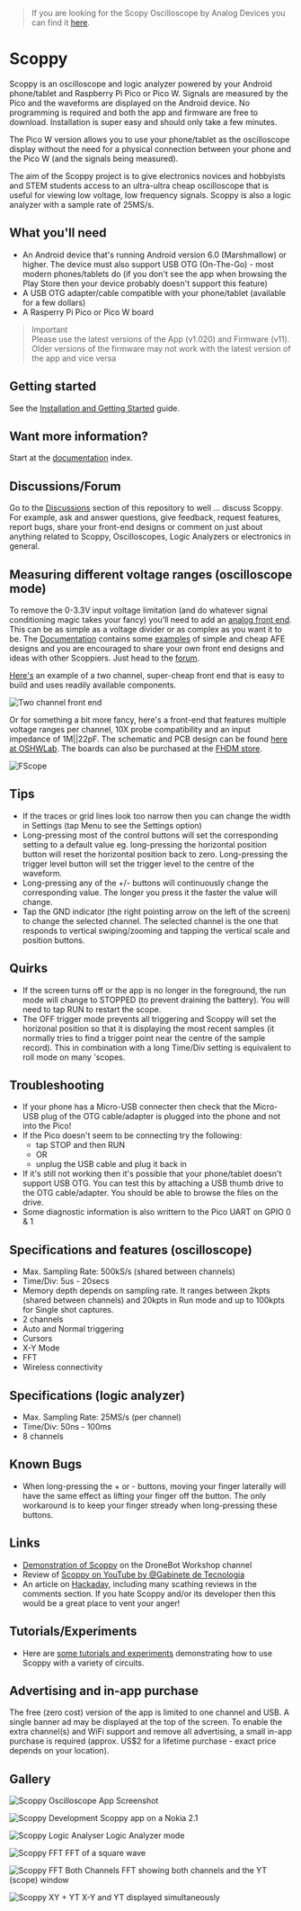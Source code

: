 > If you are looking for the Scopy Oscilloscope by Analog Devices you can find it [here](https://wiki.analog.com/university/tools/m2k/scopy/oscilloscope).

# Scoppy
Scoppy is an oscilloscope and logic analyzer powered by your Android phone/tablet and Raspberry Pi Pico or Pico W. Signals are measured by the Pico and the waveforms are displayed on the Android device. No programming is required and both the app and firmware are free to download. Installation is super easy and should only take a few minutes.

The Pico W version allows you to use your phone/tablet as the oscilloscope display without the need for a physical connection between your phone and the Pico W (and the signals being measured).

The aim of the Scoppy project is to give electronics novices and hobbyists and STEM students access to an ultra-ultra cheap oscilloscope that is useful for viewing low voltage, low frequency signals. Scoppy is also a logic analyzer with a sample rate of 25MS/s.

## What you'll need
* An Android device that's running Android version 6.0 (Marshmallow) or higher. The device must also support USB OTG (On-The-Go) - most modern phones/tablets do (if you don't see the app when browsing the Play Store then your device probably doesn't support this feature)
* A USB OTG adapter/cable compatible with your phone/tablet (available for a few dollars)
* A Rasperry Pi Pico or Pico W board

> Important    
> Please use the latest versions of the App (v1.020) and Firmware (v11). Older versions of the firmware may not work with the latest version of the app and vice versa


## Getting started

See the [Installation and Getting Started](https://oscilloscope.fhdm.xyz/wiki/Installation-&-Getting-Started) guide.

## Want more information?
Start at the [documentation](https://oscilloscope.fhdm.xyz/) index.

## Discussions/Forum
Go to the [Discussions](https://github.com/fhdm-dev/scoppy/discussions) section of this repository to well ... discuss Scoppy. For example, ask and answer questions, give feedback, request features, report bugs, share your front-end designs or comment on just about anything related to Scoppy, Oscilloscopes, Logic Analyzers or electronics in general.

## Measuring different voltage ranges (oscilloscope mode)
To remove the 0-3.3V input voltage limitation (and do whatever signal conditioning magic takes your fancy) you’ll need to add an [analog front end](https://oscilloscope.fhdm.xyz/wiki/Analog-Front-End). This can be as simple as a voltage divider or as complex as you want it to be. The [Documentation](https://oscilloscope.fhdm.xyz/) contains some [examples](https://oscilloscope.fhdm.xyz/wiki/Analog-Front-End-Examples) of simple and cheap AFE designs and you are encouraged to share your own front end designs and ideas with other Scoppiers. Just head to the [forum](https://github.com/fhdm-dev/scoppy/discussions).
   
[Here's](https://github.com/fhdm-dev/scoppy/discussions/63) an example of a two channel, super-cheap front end that is easy to build and uses readily available components. 

![Two channel front end](https://user-images.githubusercontent.com/52391579/174912584-056eced0-f1bc-4d36-8f70-f12cc540e6ca.jpg)
            

Or for something a bit more fancy, here's a front-end that features multiple voltage ranges per channel, 10X probe compatibility and an input impedance of 1M||22pF. The schematic and PCB design can be found [here at OSHWLab](https://oshwlab.com/fruitloop57/fscope-250k5-v2_copy). The boards can also be purchased at the [FHDM store](https://store.fhdm.xyz/home).

![FScope](https://drive.google.com/uc?export=view&id=10oddvpGA3GUvOC4BjK25yJQDPICNoB4N)


## Tips
* If the traces or grid lines look too narrow then you can change the width in Settings (tap Menu to see the Settings option)
* Long-pressing most of the control buttons will set the corresponding setting to a default value eg. long-pressing the horizontal position button will reset the horizontal position back to zero. Long-pressing the trigger level button will set the trigger level to the centre of the waveform.
* Long-pressing any of the +/- buttons will continuously change the corresponding value. The longer you press it the faster the value will change.
* Tap the GND indicator (the right pointing arrow on the left of the screen) to change the selected channel. The selected channel is the one that responds to vertical swiping/zooming and tapping the vertical scale and position buttons.


## Quirks
* If the screen turns off or the app is no longer in the foreground, the run mode will change to STOPPED (to prevent draining the battery). You will need to tap RUN to restart the scope.
* The OFF trigger mode prevents all triggering and Scoppy will set the horizonal position so that it is displaying the most recent samples (it normally tries to find a trigger point near the centre of the sample record). This in combination with a long Time/Div setting is equivalent to roll mode on many 'scopes. 

## Troubleshooting
* If your phone has a Micro-USB connecter then check that the Micro-USB plug of the OTG cable/adapter is plugged into the phone and not into the Pico!
* If the Pico doesn't seem to be connecting try the following:
    * tap STOP and then RUN
    * OR
    * unplug the USB cable and plug it back in
* If it's still not working then it's possible that your phone/tablet doesn't support USB OTG. You can test this by attaching a USB thumb drive to the OTG cable/adapter. You should be able to browse the files on the drive.
* Some diagnostic information is also writtern to the Pico UART on GPIO 0 & 1

## Specifications and features (oscilloscope)
* Max. Sampling Rate: 500kS/s (shared between channels)
* Time/Div: 5us - 20secs
* Memory depth depends on sampling rate. It ranges between 2kpts (shared between channels) and 20kpts in Run mode and up to 100kpts for Single shot captures.
* 2 channels
* Auto and Normal triggering
* Cursors
* X-Y Mode
* FFT
* Wireless connectivity

## Specifications (logic analyzer)
* Max. Sampling Rate: 25MS/s (per channel)
* Time/Div: 50ns - 100ms
* 8 channels

## Known Bugs
* When long-pressing the + or - buttons, moving your finger laterally will have the same effect as lifting your finger off the button. The only workaround is to keep your finger stready when long-pressing these buttons.

## Links
* [Demonstration of Scoppy](https://www.youtube.com/watch?v=8ldxmyujHK8&t=4523s) on the DroneBot Workshop channel
* Review of [Scoppy on YouTube by @Gabinete de Tecnologia](https://youtu.be/qqPxLXTxoTA)
* An article on [Hackaday](https://hackaday.com/2021/06/26/raspberry-pi-pico-oscilloscope/), including many scathing reviews in the comments section. If you hate Scoppy and/or its developer then this would be a great place to vent your anger!

## Tutorials/Experiments
* Here are [some tutorials and experiments](https://github.com/fhdm-dev/scoppy-experiments) demonstrating how to use Scoppy with a variety of circuits.

## Advertising and in-app purchase
The free (zero cost) version of the app is limited to one channel and USB. A single banner ad may be displayed at the top of the screen. To enable the extra channel(s) and WiFi support and remove all advertising, a small in-app purchase is required (approx. US$2 for a lifetime purchase - exact price depends on your location).

## Gallery
![Scoppy Oscilloscope App](images/scoppy-v2-running-2ch.jpg)
Screenshot

![Scoppy Development](images/phone-breadboard-pico-afe.jpg)
Scoppy app on a Nokia 2.1

![Scoppy Logic Analyser](images/logic-analyzer-demo.jpg)
Logic Analyzer mode

![Scoppy FFT](images/screenshot_fft-square.jpg)
FFT of a square wave

![Scoppy FFT Both Channels](images/screenshot_fft-2ch.jpg)
FFT showing both channels and the YT (scope) window

![Scoppy XY + YT](images/screenshot_xy-yt.jpg)
X-Y and YT displayed simultaneously


